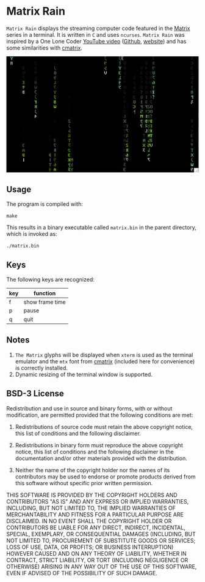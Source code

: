 # Matrix Rain

`Matrix Rain` displays the streaming computer code featured in the [Matrix](https://en.wikipedia.org/wiki/The_Matrix_(franchise)) series in a terminal. It is written in `C` and uses `ncurses`. `Matrix Rain` was inspired by a One Lone Coder [YouTube video](https://www.youtube.com/channel/UC-yuWVUplUJZvieEligKBkA) ([Github](https://github.com/OneLoneCoder/), [website](https://community.onelonecoder.com)) and has some similarities with [cmatrix](https://github.com/abishekvashok/cmatrix).

![Matrix Rain in Action](MatrixRain.png "Matrix Rain in Action")

## Usage

The program is compiled with:

```shell
make
```

This results in a binary executable called `matrix.bin` in the parent directory, which is invoked as:

```shell
./matrix.bin
```

## Keys

The following keys are recognized:

key|function
---|--------
f|show frame time
p|pause
q|quit

## Notes

1. `The Matrix` glyphs will be displayed when `xterm` is used as the terminal emulator and the `mtx` font from [cmatrix](https://github.com/abishekvashok/cmatrix) (included here for convenience) is correctly installed.
2. Dynamic resizing of the terminal window is supported.

## BSD-3 License

Redistribution and use in source and binary forms, with or without modification, are permitted provided that the following conditions are met:

1. Redistributions of source code must retain the above copyright notice, this list of conditions and the following disclaimer.

2. Redistributions in binary form must reproduce the above copyright notice, this list of conditions and the following disclaimer in the documentation and/or other materials provided with the distribution.

3. Neither the name of the copyright holder nor the names of its contributors may be used to endorse or promote products derived from this software without specific prior written permission.

THIS SOFTWARE IS PROVIDED BY THE COPYRIGHT HOLDERS AND CONTRIBUTORS "AS IS" AND ANY EXPRESS OR IMPLIED WARRANTIES, INCLUDING, BUT NOT LIMITED TO, THE IMPLIED WARRANTIES OF MERCHANTABILITY AND FITNESS FOR A PARTICULAR PURPOSE ARE DISCLAIMED. IN NO EVENT SHALL THE COPYRIGHT HOLDER OR CONTRIBUTORS BE LIABLE FOR ANY DIRECT, INDIRECT, INCIDENTAL, SPECIAL, EXEMPLARY, OR CONSEQUENTIAL DAMAGES (INCLUDING, BUT NOT LIMITED TO, PROCUREMENT OF SUBSTITUTE GOODS OR SERVICES; LOSS OF USE, DATA, OR PROFITS; OR BUSINESS INTERRUPTION) HOWEVER CAUSED AND ON ANY THEORY OF LIABILITY, WHETHER IN CONTRACT, STRICT LIABILITY, OR TORT (INCLUDING NEGLIGENCE OR OTHERWISE) ARISING IN ANY WAY OUT OF THE USE OF THIS SOFTWARE, EVEN IF ADVISED OF THE POSSIBILITY OF SUCH DAMAGE.
